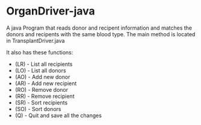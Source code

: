 # OrganDriver-java

A java Program that reads donor and recipent information and matches the donors and recipents with the same blood type.
The main method is located in TransplantDriver.java

It also has these functions:

* (LR) - List all recipients
* (LO) - List all donors
* (AO) - Add new donor
* (AR) - Add new recipient
* (RO) - Remove donor
* (RR) - Remove recipient
* (SR) - Sort recipients
* (SO) - Sort donors
* (Q) - Quit and save all the changes

